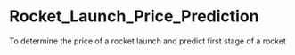 # Rocket_Launch_Price_Prediction

To determine the price of a rocket launch and predict first stage of a rocket

